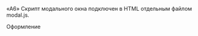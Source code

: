 «A6» Скрипт модального окна подключен в HTML отдельным файлом modal.js.


Оформление
<!-- «C1» Для всех эффектов ховера и фокуса (цвет, фон, тень) сделаны переходы. Время - 250ms, функция распределения времени - cubic-bezier(0.4, 0, 0.2, 1).

«C2» В переходах и анимациях явно указаны анимируемые свойства. Нигде нет значения all.

«C3» В секции Чем мы занимаемся текст с фоном спозиционирован поверх изображения. -->

<!-- «C4» В главной навигации, при помощи псевдоэлемента ::after, сделано подчёркивание ссылки текущей страницы (на которой сейчас находится пользователь). -->

<!-- «C5» Синий оверлей с текстом на карточках страницы Портфолио появляется при ховере в любом месте карточки. -->

<!-- «C6» Синий оверлей в карточках страницы Портфолио выезжает снизу, как показано на видео.

«C7» У псевдоэлементов нет текстового контента в свойстве content. Они использованы исключительно для декоративного оформления. -->

<!-- Модальное окно
«D1» Выполнена разметка и оформление «бекдропа» (тёмного полупрозрачного фона) модального окна. -->
<!-- 
«D2» «Бекдроп» заполняет 100% высоты и ширины вьюпорта браузера и фиксирован в нём. -->
<!-- 
«D3» Выполнена разметка и оформление модального окна. -->

<!-- «D4» Модальное окно вертикально и горизонтально спозиционировано посередине бекдропа.

«D5» Выполнена разметка и оформление кнопки закрытия модального окна в верхнем правом углу. -->

<!-- «D6» Изначально модальное окно и бекдроп скрыты при помощи класса is-hidden на бекдропе, в селекторе которого используются свойства visibility, opacity и pointer-events.

«D7» Если убрать с бекдропа класс is-hidden - появляется бекдроп и модальное окно. -->

<!-- «D8» Появление и скрытие модального окна анимировано при помощи перехода с произвольным эффектом, например scale или translate, и opacity. -->
